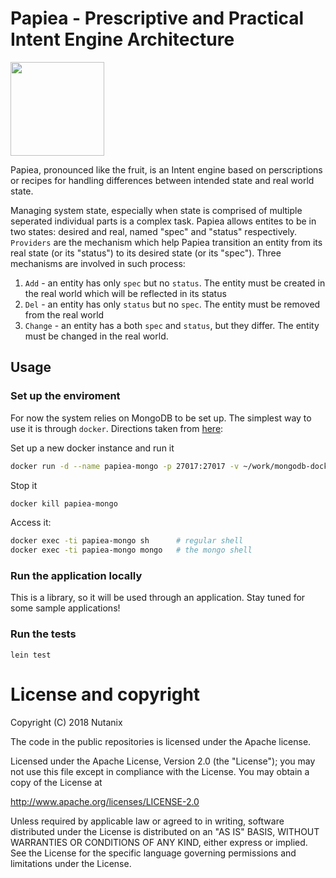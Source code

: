 # Papiea - Prescriptive and Practical Intent Engine Architecture

<img src="https://upload.wikimedia.org/wikipedia/commons/1/13/Papaya.svg" width="150" height="150">

Papiea, pronounced like the fruit, is an Intent engine based on perscriptions or recipes for handling differences
between intended state and real world state.

Managing system state, especially when state is comprised of multiple seperated individual parts is a complex
task. Papiea allows entites to be in two states: desired and real, named "spec" and "status" respectively. `Providers`
are the mechanism which help Papiea transition an entity from its real state (or its "status") to its desired state (or
its "spec"). Three mechanisms are involved in such process: 

  1. `Add` - an entity has only `spec` but no `status`. The
entity must be created in the real world which will be reflected in its status
  2. `Del` - an entity has only `status`
but no `spec`. The entity must be removed from the real world 
  3. `Change` - an entity has a both `spec` and `status`,
but they differ. The entity must be changed in the real world.

## Usage

### Set up the enviroment
For now the system relies on MongoDB to be
set up. The simplest way to use it is through `docker`. Directions
taken from [here](https://github.com/mvertes/docker-alpine-mongo):

Set up a new docker instance and run it
```sh
docker run -d --name papiea-mongo -p 27017:27017 -v ~/work/mongodb-docker/data:/data/db mvertes/alpine-mongo
```

Stop it
```sh
docker kill papiea-mongo
```

Access it:
```sh
docker exec -ti papiea-mongo sh      # regular shell
docker exec -ti papiea-mongo mongo   # the mongo shell
```

### Run the application locally
This is a library, so it will be used through an application. Stay tuned for some sample applications!

### Run the tests

`lein test`

# License and copyright

Copyright (C) 2018 Nutanix

The code in the public repositories is licensed under the Apache
license.

Licensed under the Apache License, Version 2.0 (the "License"); you
may not use this file except in compliance with the License.  You may
obtain a copy of the License at

http://www.apache.org/licenses/LICENSE-2.0

Unless required by applicable law or agreed to in writing, software
distributed under the License is distributed on an "AS IS" BASIS,
WITHOUT WARRANTIES OR CONDITIONS OF ANY KIND, either express or
implied.  See the License for the specific language governing
permissions and limitations under the License.
